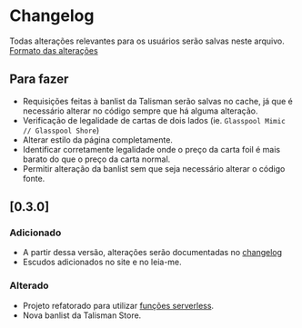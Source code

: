 # Changelog

Todas alterações relevantes para os usuários serão salvas neste arquivo.
[Formato das alterações](https://keepachangelog.com/en/1.0.0/)

## Para fazer

- Requisições feitas à banlist da Talisman serão salvas no cache, já que é necessário alterar no código sempre que há alguma alteração.
- Verificação de legalidade de cartas de dois lados (ie. `Glasspool Mimic // Glasspool Shore`)
- Alterar estilo da página completamente.
- Identificar corretamente legalidade onde o preço da carta foil é mais barato do que o preço da carta normal.
- Permitir alteração da banlist sem que seja necessário alterar o código fonte.

## [0.3.0]

### Adicionado

- A partir dessa versão, alterações serão documentadas no [changelog](https://github.com/forsureitsme/groselha-legality/blob/main/CHANGELOG.md)
- Escudos adicionados no site e no leia-me.

### Alterado

- Projeto refatorado para utilizar [funções serverless](https://vercel.com/docs/concepts/functions/serverless-functions#).
- Nova banlist da Talisman Store.

